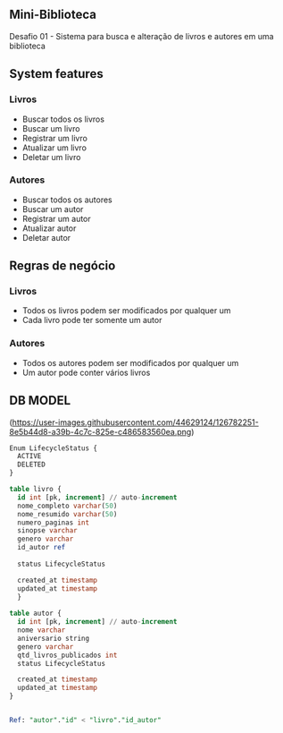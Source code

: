 ## Mini-Biblioteca
Desafio 01 - Sistema para busca e alteração de livros e autores em uma biblioteca

## System features

### Livros
- Buscar todos os livros
- Buscar um livro
- Registrar um livro
- Atualizar um livro
- Deletar um livro


### Autores
- Buscar todos os autores
- Buscar um autor
- Registrar um autor
- Atualizar autor
- Deletar autor

## Regras de negócio

### Livros
- Todos os livros podem ser modificados por qualquer um
- Cada livro pode ter somente um autor

### Autores
- Todos os autores podem ser modificados por qualquer um
- Um autor pode conter vários livros

## DB MODEL

(https://user-images.githubusercontent.com/44629124/126782251-8e5b44d8-a39b-4c7c-825e-c486583560ea.png)


```sql
Enum LifecycleStatus {
  ACTIVE
  DELETED
}

table livro {
  id int [pk, increment] // auto-increment
  nome_completo varchar(50)
  nome_resumido varchar(50)
  numero_paginas int
  sinopse varchar
  genero varchar
  id_autor ref
  
  status LifecycleStatus

  created_at timestamp
  updated_at timestamp
  }
  
table autor {
  id int [pk, increment] // auto-increment
  nome varchar
  aniversario string
  genero varchar
  qtd_livros_publicados int
  status LifecycleStatus

  created_at timestamp
  updated_at timestamp
}


Ref: "autor"."id" < "livro"."id_autor"
